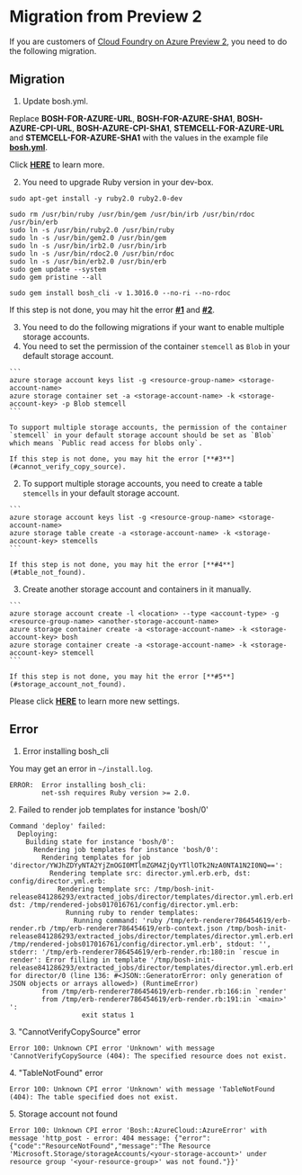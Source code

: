 # Migration from Preview 2

If you are customers of [Cloud Foundry on Azure Preview 2](https://azure.microsoft.com/en-us/blog/cloud-foundry-on-azure-preview-2-now-available/), you need to do the following migration.

## Migration

1. Update bosh.yml.

  Replace **BOSH-FOR-AZURE-URL**, **BOSH-FOR-AZURE-SHA1**, **BOSH-AZURE-CPI-URL**, **BOSH-AZURE-CPI-SHA1**, **STEMCELL-FOR-AZURE-URL** and **STEMCELL-FOR-AZURE-SHA1** with the values in the example file [**bosh.yml**](https://github.com/Azure/azure-quickstart-templates/blob/master/bosh-setup/bosh.yml).

  Click [**HERE**](./deploy-bosh-manually.md#configure_bosh_yml) to learn more.

2. You need to upgrade Ruby version in your dev-box.

  ```
  sudo apt-get install -y ruby2.0 ruby2.0-dev

  sudo rm /usr/bin/ruby /usr/bin/gem /usr/bin/irb /usr/bin/rdoc /usr/bin/erb
  sudo ln -s /usr/bin/ruby2.0 /usr/bin/ruby
  sudo ln -s /usr/bin/gem2.0 /usr/bin/gem
  sudo ln -s /usr/bin/irb2.0 /usr/bin/irb
  sudo ln -s /usr/bin/rdoc2.0 /usr/bin/rdoc
  sudo ln -s /usr/bin/erb2.0 /usr/bin/erb
  sudo gem update --system
  sudo gem pristine --all

  sudo gem install bosh_cli -v 1.3016.0 --no-ri --no-rdoc
  ```

  If this step is not done, you may hit the error [**#1**](#error_installing_bosh_cli) and [**#2**](#failed_to_render_job_templates).

3. You need to do the following migrations if your want to enable multiple storage accounts.
  1. You need to set the permission of the container `stemcell` as `Blob` in your default storage account.

    ```
    azure storage account keys list -g <resource-group-name> <storage-account-name>
    azure storage container set -a <storage-account-name> -k <storage-account-key> -p Blob stemcell
    ```

    To support multiple storage accounts, the permission of the container `stemcell` in your default storage account should be set as `Blob` which means `Public read access for blobs only`.

    If this step is not done, you may hit the error [**#3**](#cannot_verify_copy_source).

  2. To support multiple storage accounts, you need to create a table `stemcells` in your default storage account.

    ```
    azure storage account keys list -g <resource-group-name> <storage-account-name>
    azure storage table create -a <storage-account-name> -k <storage-account-key> stemcells
    ```

    If this step is not done, you may hit the error [**#4**](#table_not_found).

  3. Create another storage account and containers in it manually.

    ```
    azure storage account create -l <location> --type <account-type> -g <resource-group-name> <another-storage-account-name>
    azure storage container create -a <storage-account-name> -k <storage-account-key> bosh
    azure storage container create -a <storage-account-name> -k <storage-account-key> stemcell
    ```

    If this step is not done, you may hit the error [**#5**](#storage_account_not_found).

  Please click [**HERE**](../src/bosh_azure_cpi/README.md) to learn more new settings.

## Error

<a name="error_installing_bosh_cli"></a>
1. Error installing bosh_cli

  You may get an error in `~/install.log`.

  ```
  ERROR:  Error installing bosh_cli:
          net-ssh requires Ruby version >= 2.0.
  ```


<a name="failed_to_render_job_templates"></a>
2. Failed to render job templates for instance 'bosh/0'

  ```
  Command 'deploy' failed:
    Deploying:
      Building state for instance 'bosh/0':
        Rendering job templates for instance 'bosh/0':
          Rendering templates for job 'director/YWJhZDYyNTA2YjZmOGI0MTlmZGM4ZjQyYTllOTk2NzA0NTA1N2I0NQ==':
            Rendering template src: director.yml.erb.erb, dst: config/director.yml.erb:
              Rendering template src: /tmp/bosh-init-release841286293/extracted_jobs/director/templates/director.yml.erb.erb, dst: /tmp/rendered-jobs017016761/config/director.yml.erb:
                Running ruby to render templates:
                  Running command: 'ruby /tmp/erb-renderer786454619/erb-render.rb /tmp/erb-renderer786454619/erb-context.json /tmp/bosh-init-release841286293/extracted_jobs/director/templates/director.yml.erb.erb /tmp/rendered-jobs017016761/config/director.yml.erb', stdout: '', stderr: '/tmp/erb-renderer786454619/erb-render.rb:180:in `rescue in render': Error filling in template '/tmp/bosh-init-release841286293/extracted_jobs/director/templates/director.yml.erb.erb' for director/0 (line 136: #<JSON::GeneratorError: only generation of JSON objects or arrays allowed>) (RuntimeError)
          from /tmp/erb-renderer786454619/erb-render.rb:166:in `render'
          from /tmp/erb-renderer786454619/erb-render.rb:191:in `<main>'
  ':
                    exit status 1
  ```

<a name="cannot_verify_copy_source"></a>
3. "CannotVerifyCopySource" error

  ```
  Error 100: Unknown CPI error 'Unknown' with message 'CannotVerifyCopySource (404): The specified resource does not exist.
  ```

<a name="table_not_found"></a>
4. "TableNotFound" error

  ```
  Error 100: Unknown CPI error 'Unknown' with message 'TableNotFound (404): The table specified does not exist.
  ```

<a name="storage_account_not_found"></a>
5. Storage account not found

  ```
  Error 100: Unknown CPI error 'Bosh::AzureCloud::AzureError' with message 'http_post - error: 404 message: {"error":{"code":"ResourceNotFound","message":"The Resource 'Microsoft.Storage/storageAccounts/<your-storage-account>' under resource group '<your-resource-group>' was not found."}}'
  ```
